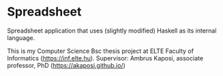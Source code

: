 # Spreadsheet

Spreadsheet application that uses (slightly modified) Haskell as its internal language.

This is my Computer Science Bsc thesis project at ELTE Faculty of Informatics (https://inf.elte.hu). Supervisor: Ambrus Kaposi, associate professor, PhD (https://akaposi.github.io/)
